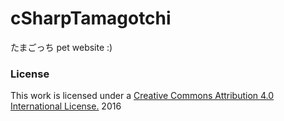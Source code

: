 # cSharpTamagotchi
たまごっち pet website :)
### License
This work is licensed under a [Creative Commons Attribution 4.0 International License.](http://creativecommons.org/licenses/by/4.0/) 2016
